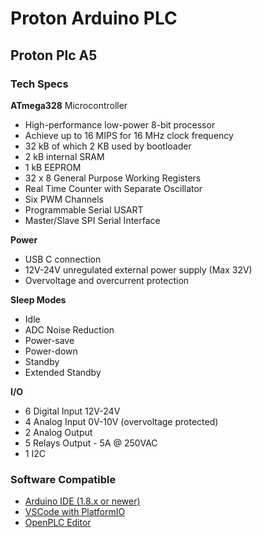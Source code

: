 # Proton Arduino PLC

## Proton Plc A5 

### Tech Specs

**ATmega328** Microcontroller  
- High-performance low-power 8-bit processor
- Achieve up to 16 MIPS for 16 MHz clock frequency
- 32 kB of which 2 KB used by bootloader
- 2 kB internal SRAM
- 1 kB EEPROM
- 32 x 8 General Purpose Working Registers
- Real Time Counter with Separate Oscillator
- Six PWM Channels
- Programmable Serial USART
- Master/Slave SPI Serial Interface

**Power**  
- USB C connection
- 12V-24V unregulated external power supply (Max 32V)
- Overvoltage and overcurrent protection

**Sleep Modes**  
- Idle
- ADC Noise Reduction
- Power-save
- Power-down
- Standby
- Extended Standby

**I/O**  
- 6 Digital Input 12V-24V
- 4 Analog Input 0V-10V (overvoltage protected)
- 2 Analog Output
- 5 Relays Output - 5A @ 250VAC 
- 1 I2C 

### Software Compatible

* [Arduino IDE (1.8.x or newer)](https://github.com/Proton-Electronics/proton-plc/wiki/Using-with-Arduino-IDE)
* [VSCode with PlatformIO](https://github.com/Proton-Electronics/proton-plc/wiki/Using-with-Vscode-and-Platformio)
* [OpenPLC Editor](https://github.com/Proton-Electronics/proton-plc/wiki/Using-with-OpenPLC)
